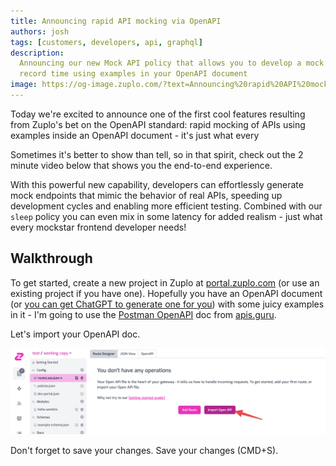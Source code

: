 ```yaml
---
title: Announcing rapid API mocking via OpenAPI
authors: josh
tags: [customers, developers, api, graphql]
description:
  Announcing our new Mock API policy that allows you to develop a mock API in
  record time using examples in your OpenAPI document
image: https://og-image.zuplo.com/?text=Announcing%20rapid%20API%20mocking%20via%20OpenAPI
---
```


Today we're excited to announce one of the first cool features resulting from
Zuplo's bet on the OpenAPI standard: rapid mocking of APIs using examples inside
an OpenAPI document - it's just what every

Sometimes it's better to show than tell, so in that spirit, check out the 2
minute video below that shows you the end-to-end experience.

<YouTubeVideo />

With this powerful new capability, developers can effortlessly generate mock
endpoints that mimic the behavior of real APIs, speeding up development cycles
and enabling more efficient testing. Combined with our `sleep` policy you can
even mix in some latency for added realism - just what every mockstar frontend
developer needs!

## Walkthrough

To get started, create a new project in Zuplo at
[portal.zuplo.com](https://portal.zuplo.com) (or use an existing project if you
have one). Hopefully you have an OpenAPI document (or
[you can get ChatGPT to generate one for you](https://youtu.be/8zAuE2OUQLE))
with some juicy examples in it - I'm going to use the
[Postman OpenAPI](https://api.apis.guru/v2/specs/getpostman.com/1.20.0/openapi.json)
doc from [apis.guru](https://apis.guru).

Let's import your OpenAPI doc.

![Import OpenAPI](./import-open-api.png)

Don't forget to save your changes. Save your changes (CMD+S).
